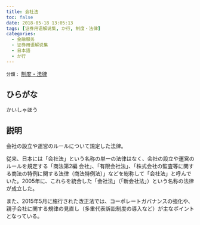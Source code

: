 ```yaml
---
title: 会社法
toc: false
date: 2018-05-18 13:05:13
tags: [证券用语解说集, か行, 制度・法律]
categories:
  - 金融服务
  - 证券用语解说集
  - 日本語
  - か行
---
```


`分類：` [制度・法律](/tags/制度・法律/)

## ひらがな

かいしゃほう

## 説明

会社の設立や運営のルールについて規定した法律。

従来、日本には「会社法」という名称の単一の法律はなく、会社の設立や運営のルールを規定する「商法第2編 会社」、「有限会社法」、「株式会社の監査等に関する商法の特例に関する法律（商法特例法）」などを総称して「会社法」と呼んでいた。2005年に、これらを統合した「会社法」（「新会社法」）という名称の法律が成立した。

また、2015年5月に施行された改正法では、コーポレートガバナンスの強化や、親子会社に関する規律の見直し（多重代表訴訟制度の導入など）が主なポイントとなっている。
